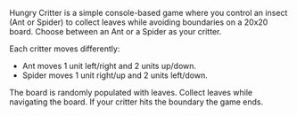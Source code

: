 Hungry Critter is a simple console-based game where you control an insect (Ant or Spider) to collect leaves while avoiding boundaries on a 20x20 board.
Choose between an Ant or a Spider as your critter.

Each critter moves differently:
- Ant moves 1 unit left/right and 2 units up/down.
- Spider moves 1 unit right/up and 2 units left/down.
  
The board is randomly populated with leaves.
Collect leaves while navigating the board.
If your critter hits the boundary the game ends.
